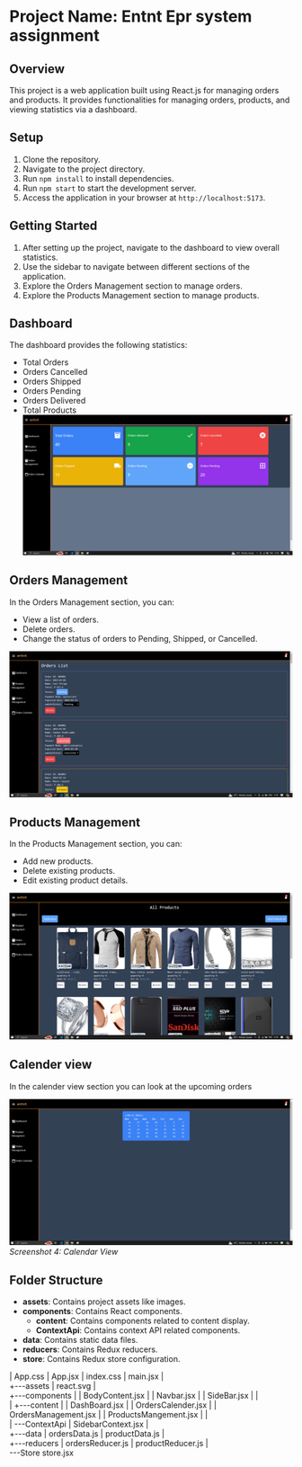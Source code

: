 # Project Name: Entnt Epr system assignment

## Overview

This project is a web application built using React.js for managing orders and products. It provides functionalities for managing orders, products, and viewing statistics via a dashboard.

## Setup

1. Clone the repository.
2. Navigate to the project directory.
3. Run `npm install` to install dependencies.
4. Run `npm start` to start the development server.
5. Access the application in your browser at `http://localhost:5173`.

## Getting Started

1. After setting up the project, navigate to the dashboard to view overall statistics.
2. Use the sidebar to navigate between different sections of the application.
3. Explore the Orders Management section to manage orders.
4. Explore the Products Management section to manage products.

## Dashboard

The dashboard provides the following statistics:

- Total Orders
- Orders Cancelled
- Orders Shipped
- Orders Pending
- Orders Delivered
- Total Products
![Dashboard](https://github.com/shaik11r/Project-Screenshots/blob/main/Screenshot%20(14).png)


## Orders Management

In the Orders Management section, you can:

- View a list of orders.
- Delete orders.
- Change the status of orders to Pending, Shipped, or Cancelled.
  
![Orders Management](https://github.com/shaik11r/Project-Screenshots/blob/main/Screenshot%20(16).png)


## Products Management

In the Products Management section, you can:

- Add new products.
- Delete existing products.
- Edit existing product details.
  
![Products Management](https://github.com/shaik11r/Project-Screenshots/blob/main/Screenshot%20(15).png)

## Calender view

In the calender view section you can look at the upcoming orders

![Screenshot 4](https://github.com/shaik11r/Project-Screenshots/blob/main/Screenshot%20(18).png)
*Screenshot 4: Calendar View*

## Folder Structure

- **assets**: Contains project assets like images.
- **components**: Contains React components.
  - **content**: Contains components related to content display.
  - **ContextApi**: Contains context API related components.
- **data**: Contains static data files.
- **reducers**: Contains Redux reducers.
- **store**: Contains Redux store configuration.

|   App.css
|   App.jsx
|   index.css
|   main.jsx
|   
+---assets
|       react.svg
|       
+---components
|   |   BodyContent.jsx
|   |   Navbar.jsx
|   |   SideBar.jsx
|   |   
|   +---content
|   |       DashBoard.jsx
|   |       OrdersCalender.jsx
|   |       OrdersManagement.jsx
|   |       ProductsMangement.jsx
|   |       
|   \---ContextApi
|           SidebarContext.jsx
|           
+---data
|       ordersData.js
|       productData.js
|       
+---reducers
|       ordersReducer.js
|       productReducer.js
|       
\---Store
        store.jsx
